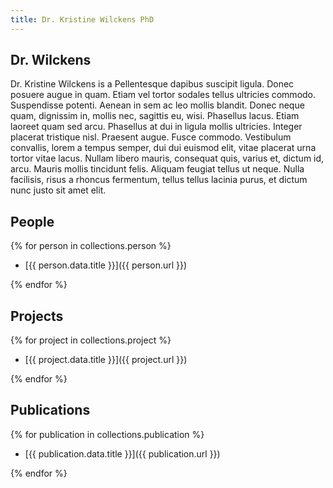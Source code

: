 ```yaml
---
title: Dr. Kristine Wilckens PhD
---
```


<div class="separator"></div>
<div class="section">

## Dr. Wilckens

Dr. Kristine Wilckens is a Pellentesque dapibus suscipit ligula.
Donec posuere augue in quam.  Etiam vel tortor sodales tellus
ultricies commodo.  Suspendisse potenti.  Aenean in sem ac leo mollis
blandit.  Donec neque quam, dignissim in, mollis nec, sagittis eu,
wisi.  Phasellus lacus.  Etiam laoreet quam sed arcu.  Phasellus at
dui in ligula mollis ultricies.  Integer placerat tristique nisl.
Praesent augue.  Fusce commodo.  Vestibulum convallis, lorem a tempus
semper, dui dui euismod elit, vitae placerat urna tortor vitae lacus.
Nullam libero mauris, consequat quis, varius et, dictum id, arcu.
Mauris mollis tincidunt felis.  Aliquam feugiat tellus ut neque.
Nulla facilisis, risus a rhoncus fermentum, tellus tellus lacinia
purus, et dictum nunc justo sit amet elit.

</div>
<div class="separator"></div>
<div class="section">

## People

{% for person in collections.person %}

- [{{ person.data.title }}]({{ person.url }})

{% endfor %}

</div>
<div class="separator"></div>
<div class="section">

## Projects

{% for project in collections.project %}

- [{{ project.data.title }}]({{ project.url }})

{% endfor %}

</div>
<div class="separator"></div>
<div class="section">

## Publications

{% for publication in collections.publication %}

- [{{ publication.data.title }}]({{ publication.url }})

{% endfor %}

</div>
